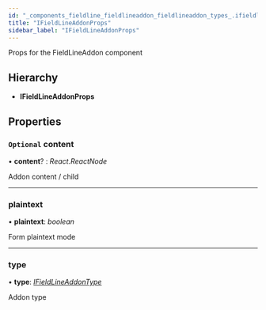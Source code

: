 ```yaml
---
id: "_components_fieldline_fieldlineaddon_fieldlineaddon_types_.ifieldlineaddonprops"
title: "IFieldLineAddonProps"
sidebar_label: "IFieldLineAddonProps"
---
```


Props for the FieldLineAddon component

## Hierarchy

* **IFieldLineAddonProps**

## Properties

### `Optional` content

• **content**? : *React.ReactNode*

Addon content / child

___

###  plaintext

• **plaintext**: *boolean*

Form plaintext mode

___

###  type

• **type**: *[IFieldLineAddonType](../modules/_components_fieldline_fieldlineaddon_fieldlineaddon_types_.md#ifieldlineaddontype)*

Addon type

